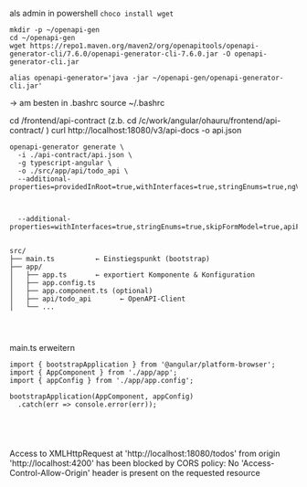 

als admin in powershell ```choco install wget```


```
mkdir -p ~/openapi-gen
cd ~/openapi-gen
wget https://repo1.maven.org/maven2/org/openapitools/openapi-generator-cli/7.6.0/openapi-generator-cli-7.6.0.jar -O openapi-generator-cli.jar
```

```
alias openapi-generator='java -jar ~/openapi-gen/openapi-generator-cli.jar'
```
-> am besten in .bashrc
source ~/.bashrc 

cd <projekt>/frontend/api-contract (z.b.   cd /c/work/angular/ohauru/frontend/api-contract/ )
curl http://localhost:18080/v3/api-docs -o api.json


```
openapi-generator generate \
  -i ./api-contract/api.json \
  -g typescript-angular \
  -o ./src/app/api/todo_api \
  --additional-properties=providedInRoot=true,withInterfaces=true,stringEnums=true,ngVersion=20.0.0,modelSuffix=Dto,serviceSuffix=Api

  
  
  --additional-properties=withInterfaces=true,stringEnums=true,skipFormModel=true,apiFileName=api,modelFileName=models


```

```
src/
├── main.ts          ← Einstiegspunkt (bootstrap)
├── app/
│   ├── app.ts       ← exportiert Komponente & Konfiguration
│   ├── app.config.ts
│   ├── app.component.ts (optional)
│   ├── api/todo_api       ← OpenAPI-Client
│   └── ...




```


main.ts erweitern
```
import { bootstrapApplication } from '@angular/platform-browser';
import { AppComponent } from './app/app';
import { appConfig } from './app/app.config';

bootstrapApplication(AppComponent, appConfig)
  .catch(err => console.error(err));





```
Access to XMLHttpRequest at 'http://localhost:18080/todos' from origin 'http://localhost:4200' has been blocked by CORS policy: No 'Access-Control-Allow-Origin' header is present on the requested resource

